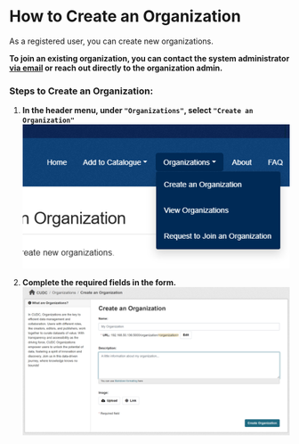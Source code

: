 # How to Create an Organization

As a registered user, you can create new organizations.

**To join an existing organization, you can contact the system administrator [via email](mailto:support@mail.urbandatacentre.ca) or reach out directly to the organization admin.**

### Steps to Create an Organization:
1. **In the header menu, under `"Organizations"`, select `"Create an Organization"`**
![headers]( images/create-org-1.png )

2. **Complete the required fields in the form.**
![create organization]( images/create-org-2.png )